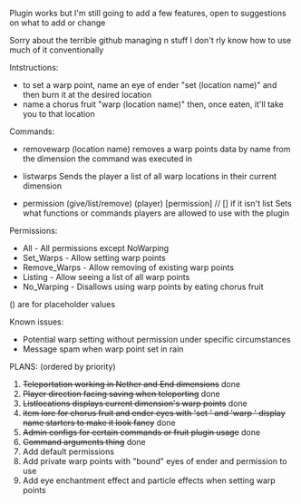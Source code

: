 Plugin works but I'm still going to add a few features, open to suggestions on what to add or change

Sorry about the terrible github managing n stuff I don't rly know how to use much of it conventionally

Intstructions:
- to set a warp point, name an eye of ender "set (location name)" and then burn it at the desired location
- name a chorus fruit "warp (location name)" then, once eaten, it'll take you to that location
 
Commands:
- removewarp (location name)
removes a warp points data by name from the dimension the command was executed in

- listwarps
Sends the player a list of all warp locations in their current dimension

- permission (give/list/remove) (player) [permission] // [] if it isn't list
Sets what functions or commands players are allowed to use with the plugin

Permissions:
 - All - All permissions except NoWarping
 - Set_Warps - Allow setting warp points
 - Remove_Warps - Allow removing of existing warp points
 - Listing - Allow seeing a list of all warp points
 - No_Warping - Disallows using warp points by eating chorus fruit

() are for placeholder values

Known issues:
- Potential warp setting without permission under specific circumstances
- Message spam when warp point set in rain

PLANS: (ordered by priority)

1. ~~Teleportation working in Nether and End dimensions~~ done
2. ~~Player direction facing saving when teleporting~~ done
3. ~~Listlocations displays current dimension's warp points~~ done
4. ~~item lore for chorus fruit and ender eyes with 'set ' and 'warp ' display name starters to make it look fancy~~ done
5. ~~Admin configs for certain commands or fruit plugin usage~~ done
7. ~~Command arguments thing~~ done
8. Add default permissions
9. Add private warp points with "bound" eyes of ender and permission to use
10. Add eye enchantment effect and particle effects when setting warp points
